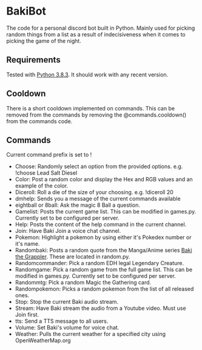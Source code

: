 # BakiBot
The code for a personal discord bot built in Python. Mainly used for picking random things from a list as a result of indecisiveness when it comes to picking the game of the night.

## Requirements
Tested with [Python 3.8.3](https://www.python.org/downloads/release/python-383/). It should work with any recent version. 

## Cooldown
There is a short cooldown implemented on commands. This can be removed from the commands by removing the @commands.cooldown() from the commands code.

## Commands
Current command prefix is set to !

- Choose: Randomly select an option from the provided options. e.g. !choose Lead Salt Diesel
- Color: Post a random color and display the Hex and RGB values and an example of the color. 
- Diceroll: Roll a die of the size of your choosing. e.g. !diceroll 20
- dmhelp: Sends you a message of the current commands available
- eightball or 8ball: Ask the magic 8 Ball a question. 
- Gamelist: Posts the current game list. This can be modified in games.py. Currently set to be configured per server.
- Help: Posts the content of the help command in the current channel. 
- Join: Have Baki Join a voice chat channel. 
- Pokemon: Highlight a pokemon by using either it's Pokedex number or it's name.
- Randombaki: Posts a random quote from the Manga/Anime series [Baki the Grappler](https://en.wikipedia.org/wiki/Baki_the_Grappler). These are located in random.py. 
- Randomcommander: Pick a random EDH legal Legendary Creature.
- Randomgame: Pick a random game from the full game list. This can be modified in games.py. Currently set to be configured per server.
- Randommtg: Pick a random Magic the Gathering card.
- Randompokemon: Picks a random pokemon from the list of all released ones. 
- Stop: Stop the current Baki audio stream. 
- Stream: Have Baki stream the audio from a Youtube video. Must use Join first. 
- tts: Send a TTS message to all users. 
- Volume: Set Baki's volume for voice chat. 
- Weather: Pulls the current weather for a specified city using OpenWeatherMap.org
